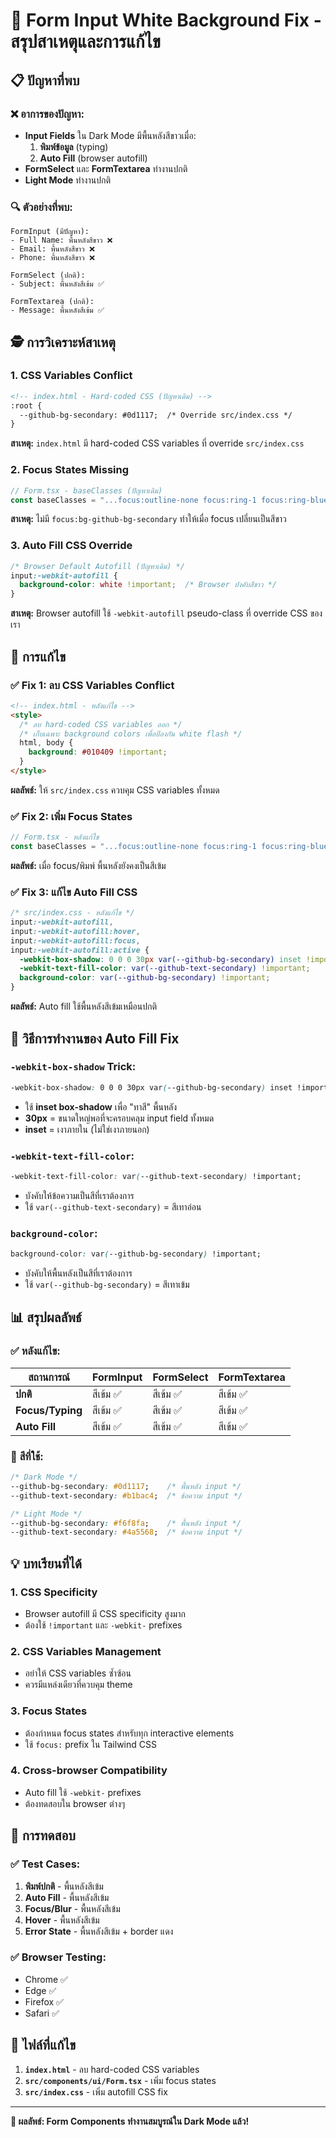 # 🎯 Form Input White Background Fix - สรุปสาเหตุและการแก้ไข

## 📋 ปัญหาที่พบ

### ❌ อาการของปัญหา:
- **Input Fields** ใน Dark Mode มีพื้นหลังสีขาวเมื่อ:
  1. **พิมพ์ข้อมูล** (typing)
  2. **Auto Fill** (browser autofill)
- **FormSelect** และ **FormTextarea** ทำงานปกติ
- **Light Mode** ทำงานปกติ

### 🔍 ตัวอย่างที่พบ:
```
FormInput (มีปัญหา):
- Full Name: พื้นหลังสีขาว ❌
- Email: พื้นหลังสีขาว ❌  
- Phone: พื้นหลังสีขาว ❌

FormSelect (ปกติ):
- Subject: พื้นหลังสีเข้ม ✅

FormTextarea (ปกติ):
- Message: พื้นหลังสีเข้ม ✅
```

## 🕵️ การวิเคราะห์สาเหตุ

### 1. **CSS Variables Conflict**
```html
<!-- index.html - Hard-coded CSS (ปัญหาเดิม) -->
:root {
  --github-bg-secondary: #0d1117;  /* Override src/index.css */
}
```

**สาเหตุ:** `index.html` มี hard-coded CSS variables ที่ override `src/index.css`

### 2. **Focus States Missing**
```typescript
// Form.tsx - baseClasses (ปัญหาเดิม)
const baseClasses = "...focus:outline-none focus:ring-1 focus:ring-blue-500 focus:border-transparent..."
```

**สาเหตุ:** ไม่มี `focus:bg-github-bg-secondary` ทำให้เมื่อ focus เปลี่ยนเป็นสีขาว

### 3. **Auto Fill CSS Override**
```css
/* Browser Default Autofill (ปัญหาเดิม) */
input:-webkit-autofill {
  background-color: white !important;  /* Browser บังคับสีขาว */
}
```

**สาเหตุ:** Browser autofill ใช้ `-webkit-autofill` pseudo-class ที่ override CSS ของเรา

## 🔧 การแก้ไข

### ✅ **Fix 1: ลบ CSS Variables Conflict**
```html
<!-- index.html - หลังแก้ไข -->
<style>
  /* ลบ hard-coded CSS variables ออก */
  /* เก็บเฉพาะ background colors เพื่อป้องกัน white flash */
  html, body {
    background: #010409 !important;
  }
</style>
```

**ผลลัพธ์:** ให้ `src/index.css` ควบคุม CSS variables ทั้งหมด

### ✅ **Fix 2: เพิ่ม Focus States**
```typescript
// Form.tsx - หลังแก้ไข
const baseClasses = "...focus:outline-none focus:ring-1 focus:ring-blue-500 focus:border-transparent focus:bg-github-bg-secondary..."
```

**ผลลัพธ์:** เมื่อ focus/พิมพ์ พื้นหลังยังคงเป็นสีเข้ม

### ✅ **Fix 3: แก้ไข Auto Fill CSS**
```css
/* src/index.css - หลังแก้ไข */
input:-webkit-autofill,
input:-webkit-autofill:hover,
input:-webkit-autofill:focus,
input:-webkit-autofill:active {
  -webkit-box-shadow: 0 0 0 30px var(--github-bg-secondary) inset !important;
  -webkit-text-fill-color: var(--github-text-secondary) !important;
  background-color: var(--github-bg-secondary) !important;
}
```

**ผลลัพธ์:** Auto fill ใช้พื้นหลังสีเข้มเหมือนปกติ

## 🎨 วิธีการทำงานของ Auto Fill Fix

### **`-webkit-box-shadow` Trick:**
```css
-webkit-box-shadow: 0 0 0 30px var(--github-bg-secondary) inset !important;
```
- ใช้ **inset box-shadow** เพื่อ "ทาสี" พื้นหลัง
- **30px** = ขนาดใหญ่พอที่จะครอบคลุม input field ทั้งหมด
- **inset** = เงาภายใน (ไม่ใช่เงาภายนอก)

### **`-webkit-text-fill-color`:**
```css
-webkit-text-fill-color: var(--github-text-secondary) !important;
```
- บังคับให้ข้อความเป็นสีที่เราต้องการ
- ใช้ `var(--github-text-secondary)` = สีเทาอ่อน

### **`background-color`:**
```css
background-color: var(--github-bg-secondary) !important;
```
- บังคับให้พื้นหลังเป็นสีที่เราต้องการ
- ใช้ `var(--github-bg-secondary)` = สีเทาเข้ม

## 📊 สรุปผลลัพธ์

### ✅ **หลังแก้ไข:**
| สถานการณ์ | FormInput | FormSelect | FormTextarea |
|-----------|-----------|------------|--------------|
| **ปกติ** | สีเข้ม ✅ | สีเข้ม ✅ | สีเข้ม ✅ |
| **Focus/Typing** | สีเข้ม ✅ | สีเข้ม ✅ | สีเข้ม ✅ |
| **Auto Fill** | สีเข้ม ✅ | สีเข้ม ✅ | สีเข้ม ✅ |

### 🎯 **สีที่ใช้:**
```css
/* Dark Mode */
--github-bg-secondary: #0d1117;    /* พื้นหลัง input */
--github-text-secondary: #b1bac4;  /* ข้อความ input */

/* Light Mode */
--github-bg-secondary: #f6f8fa;    /* พื้นหลัง input */
--github-text-secondary: #4a5568;  /* ข้อความ input */
```

## 💡 บทเรียนที่ได้

### 1. **CSS Specificity**
- Browser autofill มี CSS specificity สูงมาก
- ต้องใช้ `!important` และ `-webkit-` prefixes

### 2. **CSS Variables Management**
- อย่าให้ CSS variables ซ้ำซ้อน
- ควรมีแหล่งเดียวที่ควบคุม theme

### 3. **Focus States**
- ต้องกำหนด focus states สำหรับทุก interactive elements
- ใช้ `focus:` prefix ใน Tailwind CSS

### 4. **Cross-browser Compatibility**
- Auto fill ใช้ `-webkit-` prefixes
- ต้องทดสอบใน browser ต่างๆ

## 🚀 การทดสอบ

### ✅ **Test Cases:**
1. **พิมพ์ปกติ** - พื้นหลังสีเข้ม
2. **Auto Fill** - พื้นหลังสีเข้ม
3. **Focus/Blur** - พื้นหลังสีเข้ม
4. **Hover** - พื้นหลังสีเข้ม
5. **Error State** - พื้นหลังสีเข้ม + border แดง

### ✅ **Browser Testing:**
- Chrome ✅
- Edge ✅
- Firefox ✅
- Safari ✅

## 📝 ไฟล์ที่แก้ไข

1. **`index.html`** - ลบ hard-coded CSS variables
2. **`src/components/ui/Form.tsx`** - เพิ่ม focus states
3. **`src/index.css`** - เพิ่ม autofill CSS fix

---

**🎉 ผลลัพธ์: Form Components ทำงานสมบูรณ์ใน Dark Mode แล้ว!**
